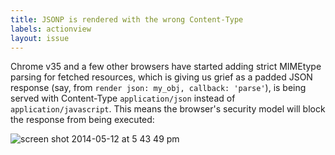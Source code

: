 ```yaml
---
title: JSONP is rendered with the wrong Content-Type
labels: actionview
layout: issue
---
```


Chrome v35 and a few other browsers have started adding strict MIMEtype parsing for fetched resources, which is giving us grief as a padded JSON response (say, from `render json: my_obj, callback: 'parse'`), is being served with Content-Type `application/json` instead of `application/javascript`. This means the browser's security model will block the response from being executed:

![screen shot 2014-05-12 at 5 43 49 pm](https://cloud.githubusercontent.com/assets/139790/2952290/7155050a-da38-11e3-94ba-456b8723cb86.png)

